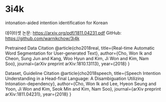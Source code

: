# 3i4k

intonation-aided intention identification for Korean

데이터셋 논문: https://arxiv.org/pdf/1811.04231.pdf
GitHub: https://github.com/warnikchow/3i4k

Pretrained Data Citation 
@article{cho2018real, title={Real-time Automatic Word Segmentation for User-generated Text}, 
author={Cho, Won Ik and Cheon, Sung Jun and Kang, Woo Hyun and Kim, Ji Won and Kim, Nam Soo}, 
journal={arXiv preprint arXiv:1810.13113}, year={2018} }

Dataset, Guideline Citation 
@article{cho2018speech, title={Speech Intention Understanding in a Head-final Language: A Disambiguation Utilizing Intonation-dependency}, 
author={Cho, Won Ik and Lee, Hyeon Seung and Yoon, Ji Won and Kim, Seok Min and Kim, Nam Soo}, 
journal={arXiv preprint arXiv:1811.04231}, year={2018} }
